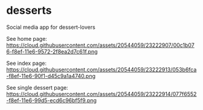 # desserts
Social media app for dessert-lovers

See home page:
https://cloud.githubusercontent.com/assets/20544059/23222907/00c1b076-f8ef-11e6-9572-2f8ea2d7c61f.png

See index page:
https://cloud.githubusercontent.com/assets/20544059/23222913/053b6fca-f8ef-11e6-90f1-d45c9a1a4740.png

See single dessert page:
https://cloud.githubusercontent.com/assets/20544059/23222914/077f6552-f8ef-11e6-99d5-ecd6c96bf5f9.png
